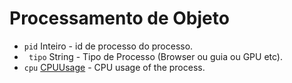 # Processamento de Objeto

* `pid` Inteiro - id de processo do processo.
* ` tipo` String - Tipo de Processo (Browser ou guia ou GPU etc).
* `cpu` [CPUUsage](cpu-usage.md) - CPU usage of the process.